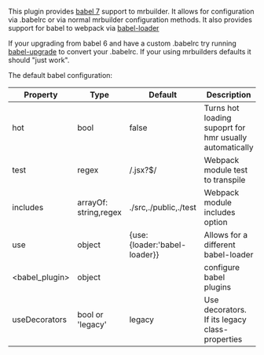 This plugin provides [babel 7](https://babeljs.io/) support to mrbuilder.   It allows for configuration
via .babelrc or via normal mrbuilder configuration methods. It also
provides support for babel to webpack via [babel-loader](https://github.com/babel/babel-loader)

If your upgrading from babel 6 and have a custom .babelrc try running [babel-upgrade](https://github.com/babel/babel-upgrade)
to convert your .babelrc.   If your using mrbuilders defaults it should "just work".

The default babel configuration:



| Property      | Type       | Default      | Description                      |
| ------------- | -----------| -------------| ---------------------------------|
| hot           | bool       | false        | Turns hot loading supoprt for hmr usually automatically|
| test          | regex      | /\.jsx?$/    | Webpack module test to transpile |
| includes      | arrayOf: string,regex|./src,./public,./test| Webpack module includes option |
| use           | object     | {use:{loader:'babel-loader}}| Allows for a different babel-loader |
| <babel_plugin>| object     |              | configure babel plugins |
| useDecorators | bool or 'legacy'| legacy  | Use decorators. If its legacy class-properties   |

